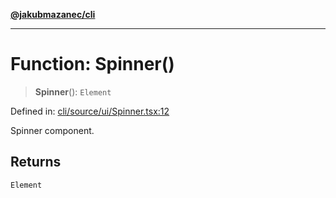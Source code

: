 [**@jakubmazanec/cli**](../README.md)

---

# Function: Spinner()

> **Spinner**(): `Element`

Defined in:
[cli/source/ui/Spinner.tsx:12](https://github.com/jakubmazanec/tools/blob/797379ce98752dc838b82c8398e04d90c58ce9e7/packages/cli/source/ui/Spinner.tsx#L12)

Spinner component.

## Returns

`Element`
